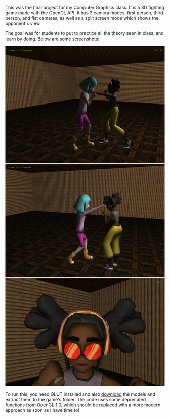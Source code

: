 This was the final project for my Computer Graphics class. It is a 3D fighting game made with the OpenGL API. It has 3 camera modes, first person, third person, and fist cameras, as well as a split screen mode which shows the opponent's view.

The goal was for students to put to practice all the theory seen in class, and learn by doing. Below are some screenshots:

<p align="middle">
  <img src="https://raw.githubusercontent.com/izcoser/cg3d/main/screenshots/screenshot1.jpg"/>
  <img src="https://raw.githubusercontent.com/izcoser/cg3d/main/screenshots/screenshot2.jpg"/>
  <img src="https://raw.githubusercontent.com/izcoser/cg3d/main/screenshots/screenshot3.jpg"/>
</p>

To run this, you need GLUT installed and also [download](https://www.dropbox.com/s/ydvwkjnmlfd11gk/models.zip?dl=0) the models and extract them to the game's folder.
The code uses some deprecated functions from OpenGL 1.0, which should be replaced with a more modern approach as soon as I have time to!
